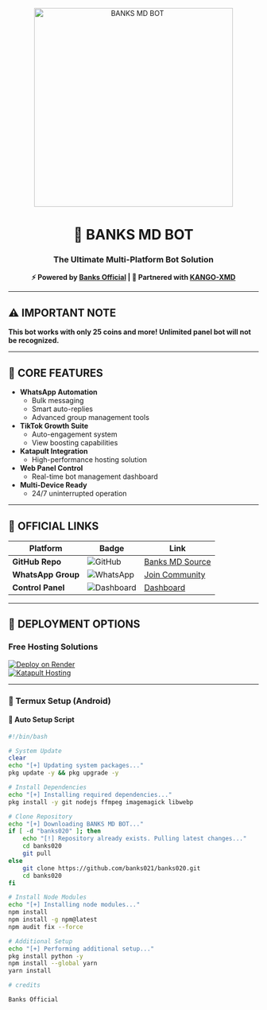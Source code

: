 <p align="center">
  <img src="https://i.imgur.com/IkEv97P.jpeg" alt="BANKS MD BOT" width="400">
</p>

<h1 align="center">🏦 BANKS MD BOT</h1>
<h3 align="center">The Ultimate Multi-Platform Bot Solution</h3>
<p align="center">
  <strong>⚡ Powered by <a href="https://github.com/banks021">Banks Official</a> | 🤝 Partnered with <a href="https://github.com/OfficialKango/KANGO-XMD">KANGO-XMD</a></strong>
</p>

---

## ⚠️ IMPORTANT NOTE  
**This bot works with only 25 coins and more! Unlimited panel bot will not be recognized.**

---

## 🌟 CORE FEATURES  
- **WhatsApp Automation**  
  - Bulk messaging  
  - Smart auto-replies  
  - Advanced group management tools  
- **TikTok Growth Suite**  
  - Auto-engagement system  
  - View boosting capabilities  
- **Katapult Integration**  
  - High-performance hosting solution  
- **Web Panel Control**  
  - Real-time bot management dashboard  
- **Multi-Device Ready**  
  - 24/7 uninterrupted operation  

---

## 🔗 OFFICIAL LINKS  

| Platform           | Badge                                         | Link                                                                 |
|--------------------|-----------------------------------------------|----------------------------------------------------------------------|
| **GitHub Repo**    | ![GitHub](https://img.shields.io/badge/Source-Code-success) | [Banks MD Source](https://github.com/banks021/banks020.git)         |
| **WhatsApp Group** | ![WhatsApp](https://img.shields.io/badge/Community-Chat-green) | [Join Community](https://chat.whatsapp.com/YOUR_INVITE)             |
| **Control Panel**  | ![Dashboard](https://img.shields.io/badge/Control-Panel-blue) | [Dashboard](https://bot-hosting.net/?aff=1274828280750407803)       |

---

## 🚀 DEPLOYMENT OPTIONS

### Free Hosting Solutions  
[![Deploy on Render](https://img.shields.io/badge/Render-Free_Hosting-blue?style=for-the-badge)](https://bot-hosting.net/?aff=1274828280750407803)  
[![Katapult Hosting](https://img.shields.io/badge/Katapult-Optimized-orange?style=for-the-badge)](https://dashboard.katabump.com/auth/login#daeae7)  

---

### 📲 Termux Setup (Android)

#### 🧪 Auto Setup Script
```bash
#!/bin/bash

# System Update
clear
echo "[+] Updating system packages..."
pkg update -y && pkg upgrade -y

# Install Dependencies
echo "[+] Installing required dependencies..."
pkg install -y git nodejs ffmpeg imagemagick libwebp

# Clone Repository
echo "[+] Downloading BANKS MD BOT..."
if [ -d "banks020" ]; then
    echo "[!] Repository already exists. Pulling latest changes..."
    cd banks020
    git pull
else
    git clone https://github.com/banks021/banks020.git
    cd banks020
fi

# Install Node Modules
echo "[+] Installing node modules..."
npm install
npm install -g npm@latest
npm audit fix --force

# Additional Setup
echo "[+] Performing additional setup..."
pkg install python -y
npm install --global yarn
yarn install

# credits

Banks Official
